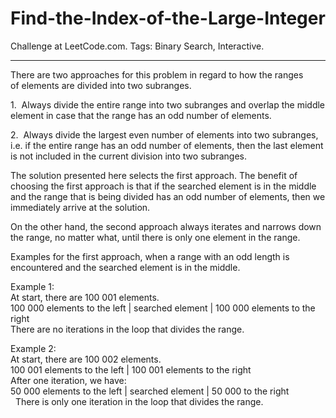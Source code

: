 # Find-the-Index-of-the-Large-Integer
Challenge at LeetCode.com. Tags: Binary Search, Interactive.

--------------------------------------------------------------------------------------------------------------------------------------------------------------------------------

There are two approaches for this problem in regard to how the ranges of elements are divided into two subranges.

1.  Always divide the entire range into two subranges and overlap the middle element in case that the range has an odd number of elements.

2.  Always divide the largest even number of elements into two subranges, i.e. if the entire range has an odd number of elements, then the last element is not included in the current division into two subranges. 

The solution presented here selects the first approach. The benefit of choosing the first approach is that if the searched element is in the middle and the range that is being divided has an odd number of elements, then we immediately arrive at the solution. 

On the other hand, the second approach always iterates and narrows down the range, no matter what, until there is only one element in the range.

Examples for the first approach, when a range with an odd length is encountered and the searched element is in the middle.

Example 1:<br/>
At start, there are 100 001 elements.<br/>
100 000 elements to the left | searched element | 100 000 elements to the right<br/>
There are no iterations in the loop that divides the range.

Example 2:<br/>
At start, there are 100 002 elements.<br/>
100 001 elements to the left | 100 001 elements to the right<br/>
After one iteration, we have:<br/>
50 000 elements to the left | searched element | 50 000 to the right<br/> 
There is only one iteration in the loop that divides the range.
